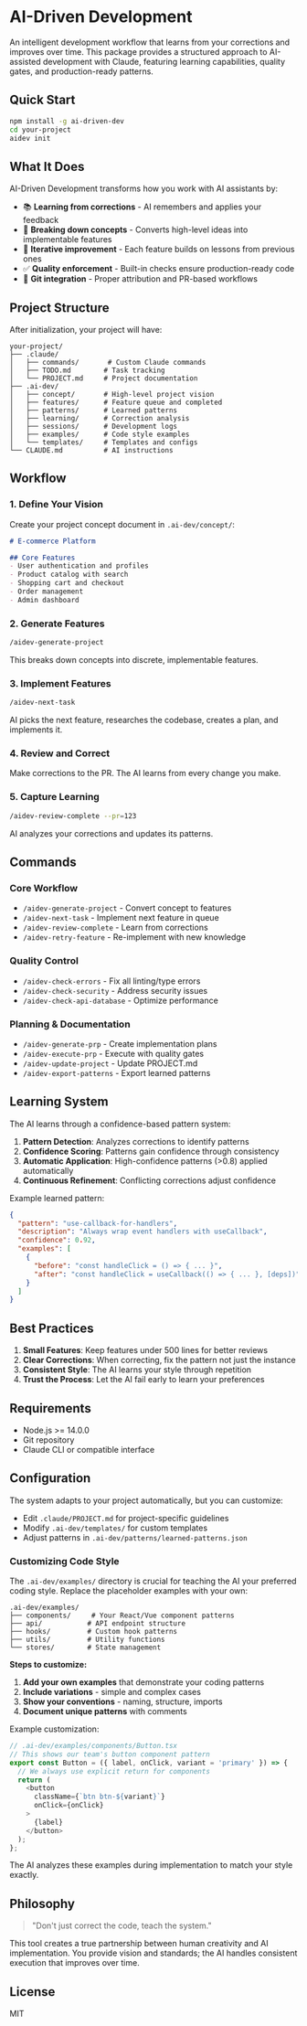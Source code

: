 # AI-Driven Development

An intelligent development workflow that learns from your corrections and improves over time. This package provides a structured approach to AI-assisted development with Claude, featuring learning capabilities, quality gates, and production-ready patterns.

## Quick Start

```bash
npm install -g ai-driven-dev
cd your-project
aidev init
```

## What It Does

AI-Driven Development transforms how you work with AI assistants by:

- 📚 **Learning from corrections** - AI remembers and applies your feedback
- 🎯 **Breaking down concepts** - Converts high-level ideas into implementable features
- 🔄 **Iterative improvement** - Each feature builds on lessons from previous ones
- ✅ **Quality enforcement** - Built-in checks ensure production-ready code
- 🤖 **Git integration** - Proper attribution and PR-based workflows

## Project Structure

After initialization, your project will have:

```
your-project/
├── .claude/
│   ├── commands/       # Custom Claude commands
│   ├── TODO.md        # Task tracking
│   └── PROJECT.md     # Project documentation
├── .ai-dev/
│   ├── concept/       # High-level project vision
│   ├── features/      # Feature queue and completed
│   ├── patterns/      # Learned patterns
│   ├── learning/      # Correction analysis
│   ├── sessions/      # Development logs
│   ├── examples/      # Code style examples
│   └── templates/     # Templates and configs
└── CLAUDE.md          # AI instructions
```

## Workflow

### 1. Define Your Vision

Create your project concept document in `.ai-dev/concept/`:

```markdown
# E-commerce Platform

## Core Features
- User authentication and profiles
- Product catalog with search
- Shopping cart and checkout
- Order management
- Admin dashboard
```

### 2. Generate Features

```bash
/aidev-generate-project
```

This breaks down concepts into discrete, implementable features.

### 3. Implement Features

```bash
/aidev-next-task
```

AI picks the next feature, researches the codebase, creates a plan, and implements it.

### 4. Review and Correct

Make corrections to the PR. The AI learns from every change you make.

### 5. Capture Learning

```bash
/aidev-review-complete --pr=123
```

AI analyzes your corrections and updates its patterns.

## Commands

### Core Workflow
- `/aidev-generate-project` - Convert concept to features
- `/aidev-next-task` - Implement next feature in queue
- `/aidev-review-complete` - Learn from corrections
- `/aidev-retry-feature` - Re-implement with new knowledge

### Quality Control
- `/aidev-check-errors` - Fix all linting/type errors
- `/aidev-check-security` - Address security issues
- `/aidev-check-api-database` - Optimize performance

### Planning & Documentation
- `/aidev-generate-prp` - Create implementation plans
- `/aidev-execute-prp` - Execute with quality gates
- `/aidev-update-project` - Update PROJECT.md
- `/aidev-export-patterns` - Export learned patterns

## Learning System

The AI learns through a confidence-based pattern system:

1. **Pattern Detection**: Analyzes corrections to identify patterns
2. **Confidence Scoring**: Patterns gain confidence through consistency
3. **Automatic Application**: High-confidence patterns (>0.8) applied automatically
4. **Continuous Refinement**: Conflicting corrections adjust confidence

Example learned pattern:
```json
{
  "pattern": "use-callback-for-handlers",
  "description": "Always wrap event handlers with useCallback",
  "confidence": 0.92,
  "examples": [
    {
      "before": "const handleClick = () => { ... }",
      "after": "const handleClick = useCallback(() => { ... }, [deps])"
    }
  ]
}
```

## Best Practices

1. **Small Features**: Keep features under 500 lines for better reviews
2. **Clear Corrections**: When correcting, fix the pattern not just the instance
3. **Consistent Style**: The AI learns your style through repetition
4. **Trust the Process**: Let the AI fail early to learn your preferences

## Requirements

- Node.js >= 14.0.0
- Git repository
- Claude CLI or compatible interface

## Configuration

The system adapts to your project automatically, but you can customize:

- Edit `.claude/PROJECT.md` for project-specific guidelines
- Modify `.ai-dev/templates/` for custom templates
- Adjust patterns in `.ai-dev/patterns/learned-patterns.json`

### Customizing Code Style

The `.ai-dev/examples/` directory is crucial for teaching the AI your preferred coding style. Replace the placeholder examples with your own:

```
.ai-dev/examples/
├── components/     # Your React/Vue component patterns
├── api/           # API endpoint structure
├── hooks/         # Custom hook patterns
├── utils/         # Utility functions
└── stores/        # State management
```

**Steps to customize:**

1. **Add your own examples** that demonstrate your coding patterns
2. **Include variations** - simple and complex cases
3. **Show your conventions** - naming, structure, imports
4. **Document unique patterns** with comments

Example customization:
```typescript
// .ai-dev/examples/components/Button.tsx
// This shows our team's button component pattern
export const Button = ({ label, onClick, variant = 'primary' }) => {
  // We always use explicit return for components
  return (
    <button 
      className={`btn btn-${variant}`}
      onClick={onClick}
    >
      {label}
    </button>
  );
};
```

The AI analyzes these examples during implementation to match your style exactly.

## Philosophy

> "Don't just correct the code, teach the system."

This tool creates a true partnership between human creativity and AI implementation. You provide vision and standards; the AI handles consistent execution that improves over time.

## License

MIT
